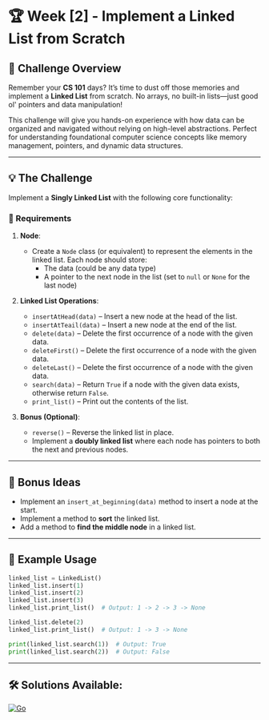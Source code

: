 # 🏆 Week [2] - Implement a Linked List from Scratch

## 📝 Challenge Overview

Remember your **CS 101** days? It’s time to dust off those memories and implement a **Linked List** from scratch. No arrays, no built-in lists—just good ol' pointers and data manipulation!

This challenge will give you hands-on experience with how data can be organized and navigated without relying on high-level abstractions. Perfect for understanding foundational computer science concepts like memory management, pointers, and dynamic data structures.

---

## 💡 The Challenge

Implement a **Singly Linked List** with the following core functionality:

### 🧩 Requirements

1. **Node**:
   - Create a `Node` class (or equivalent) to represent the elements in the linked list. Each node should store:
     - The data (could be any data type)
     - A pointer to the next node in the list (set to `null` or `None` for the last node)

2. **Linked List Operations**:
   - `insertAtHead(data)` – Insert a new node at the head of the list.
   - `insertAtTeail(data)` – Insert a new node at the end of the list.
   - `delete(data)` – Delete the first occurrence of a node with the given data.
   - `deleteFirst()` – Delete the first occurrence of a node with the given data.
   - `deleteLast()` – Delete the first occurrence of a node with the given data.
   - `search(data)` – Return `True` if a node with the given data exists, otherwise return `False`.
   - `print_list()` – Print out the contents of the list.

3. **Bonus (Optional)**:
   - `reverse()` – Reverse the linked list in place.
   - Implement a **doubly linked list** where each node has pointers to both the next and previous nodes.

---

## 🎯 Bonus Ideas

- Implement an `insert_at_beginning(data)` method to insert a node at the start.
- Implement a method to **sort** the linked list.
- Add a method to **find the middle node** in a linked list.

---

## 🧪 Example Usage

```python
linked_list = LinkedList()
linked_list.insert(1)
linked_list.insert(2)
linked_list.insert(3)
linked_list.print_list()  # Output: 1 -> 2 -> 3 -> None

linked_list.delete(2)
linked_list.print_list()  # Output: 1 -> 3 -> None

print(linked_list.search(1))  # Output: True
print(linked_list.search(2))  # Output: False
```
---
## 🛠 Solutions Available:
[![Go](https://img.shields.io/badge/Go-1.21-blue?logo=go)](solutions/go/linkedlist.go)


